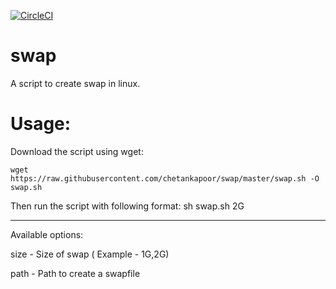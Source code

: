 [![CircleCI](https://circleci.com/gh/chetankapoor/swap.svg?style=svg)](https://circleci.com/gh/chetankapoor/swap)

# swap

A script to create swap in linux. 

Usage:
=====

Download the script using wget:

`wget https://raw.githubusercontent.com/chetankapoor/swap/master/swap.sh -O swap.sh`


Then run the script with following format:
sh swap.sh 2G 

---------------------------------------
Available options:

size - Size of swap ( Example - 1G,2G)

path - Path to create a swapfile
